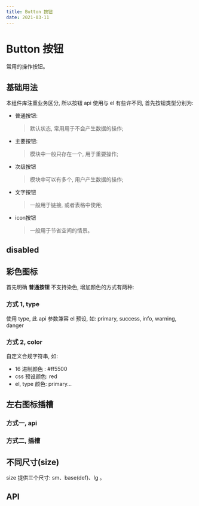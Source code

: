 ```yaml
---
title: Button 按钮
date: 2021-03-11
---
```


# Button 按钮

常用的操作按钮。

## 基础用法

本组件库注重业务区分, 所以按钮 api 使用与 el 有些许不同, 首先按钮类型分别为:

- 普通按钮:
  > 默认状态, 常用用于不会产生数据的操作;
- 主要按钮:
  > 模块中一般只存在一个, 用于重要操作;
- 次级按钮
  > 模块中可以有多个, 用户产生数据的操作;
- 文字按钮
  > 一般用于链接, 或者表格中使用;
- icon按钮
  > 一般用于节省空间的情景。

<preview path="./def.vue"></preview>

## disabled

<preview path="./btnDisabled.vue"></preview>

## 彩色图标

首先明确 **普通按钮** 不支持染色, 增加颜色的方式有两种:

### 方式 1, type

使用 type, 此 api 参数兼容 el 预设, 如: primary, success, info, warning, danger

<preview path="./elType.vue"></preview>

### 方式 2, color

自定义合规字符串, 如:

- 16 进制颜色 : #ff5500
- css 预设颜色: red
- el, type 颜色: primary...

<preview path="./btnColor.vue"></preview>

## 左右图标插槽

### 方式一, api

<preview path="./btnIcon.vue"></preview>

### 方式二, 插槽

<preview path="./btnIcon2.vue"></preview>

## 不同尺寸(size)

size 提供三个尺寸: sm、base(def)、lg 。

<preview path="./btnSize.vue"></preview>

## API

<API src="./data.json" lang="zh"></API>
